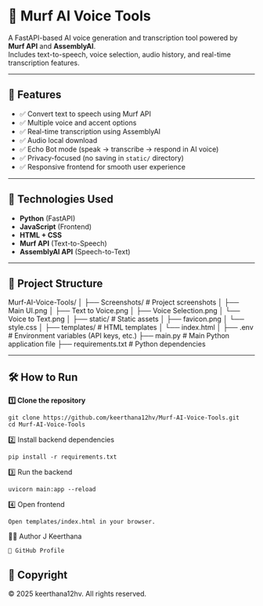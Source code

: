 # 🎤 Murf AI Voice Tools

A FastAPI-based AI voice generation and transcription tool powered by **Murf API** and **AssemblyAI**.  
Includes text-to-speech, voice selection, audio history, and real-time transcription features.

---

## 🚀 Features
- ✅ Convert text to speech using Murf API  
- ✅ Multiple voice and accent options  
- ✅ Real-time transcription using AssemblyAI  
- ✅ Audio local download  
- ✅ Echo Bot mode (speak → transcribe → respond in AI voice)  
- ✅ Privacy-focused (no saving in `static/` directory)  
- ✅ Responsive frontend for smooth user experience  

---

## 🧰 Technologies Used
- **Python** (FastAPI)  
- **JavaScript** (Frontend)  
- **HTML + CSS**  
- **Murf API** (Text-to-Speech)  
- **AssemblyAI API** (Speech-to-Text)  

---

## 📂 Project Structure
Murf-AI-Voice-Tools/
│
├── Screenshots/ # Project screenshots
│ ├── Main UI.png
│ ├── Text to Voice.png
│ ├── Voice Selection.png
│ └── Voice to Text.png
│
├── static/ # Static assets
│ ├── favicon.png
│ └── style.css
│
├── templates/ # HTML templates
│ └── index.html
│
├── .env # Environment variables (API keys, etc.)
├── main.py # Main Python application file
├── requirements.txt # Python dependencies

---

## 🛠️ How to Run

**1️⃣ Clone the repository**
```
git clone https://github.com/keerthana12hv/Murf-AI-Voice-Tools.git
cd Murf-AI-Voice-Tools
 ```
2️⃣ Install backend dependencies
```
pip install -r requirements.txt
```
3️⃣ Run the backend
```
uvicorn main:app --reload
```
4️⃣ Open frontend
```
Open templates/index.html in your browser.
```

👩‍💻 Author
J Keerthana
```
🔗 GitHub Profile
```
## 📜 Copyright

© 2025 keerthana12hv. All rights reserved.
